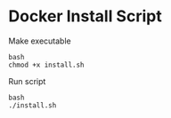 # Docker Install Script

Make executable
```
bash
chmod +x install.sh
```

Run script
```
bash
./install.sh
```

